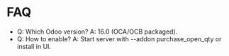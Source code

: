# FAQ

- Q: Which Odoo version? A: 16.0 (OCA/OCB packaged).
- Q: How to enable? A: Start server with --addon purchase_open_qty or install in UI.
